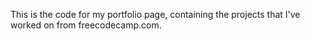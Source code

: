 This is the code for my portfolio page, containing the projects that I've worked on from freecodecamp.com.

